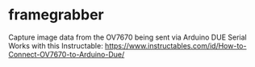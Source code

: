 # framegrabber
Capture image data from the OV7670 being sent via Arduino DUE Serial
Works with this Instructable: https://www.instructables.com/id/How-to-Connect-OV7670-to-Arduino-Due/

